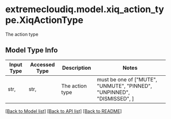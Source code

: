 # extremecloudiq.model.xiq_action_type.XiqActionType

The action type

## Model Type Info
Input Type | Accessed Type | Description | Notes
------------ | ------------- | ------------- | -------------
str,  | str,  | The action type | must be one of ["MUTE", "UNMUTE", "PINNED", "UNPINNED", "DISMISSED", ] 

[[Back to Model list]](../../README.md#documentation-for-models) [[Back to API list]](../../README.md#documentation-for-api-endpoints) [[Back to README]](../../README.md)

